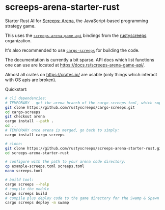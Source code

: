 # screeps-arena-starter-rust

Starter Rust AI for [Screeps: Arena][screeps-arena], the JavaScript-based programming
strategy game.

This uses the [`screeps-arena-game-api`] bindings from the [rustyscreeps] organization.

It's also recommended to use [`cargo-screeps`] for building the code.

The documentation is currently a bit sparse. API docs which list functions one
can use are located at https://docs.rs/screeps-arena-game-api/.

Almost all crates on https://crates.io/ are usable (only things which interact with OS
apis are broken).

Quickstart:

```sh
# cli dependencies:
# TEMPORARY - get the arena branch of the cargo-screeps tool, which supports arena
git clone https://github.com/rustyscreeps/cargo-screeps.git
cd cargo-screeps
git checkout arena
cargo install --path .
cd ..
# TEMPORARY once arena is merged, go back to simply:
cargo install cargo-screeps

# clone:
git clone https://github.com/rustyscreeps/screeps-arena-starter-rust.git
cd screeps-arena-starter-rust

# configure with the path to your arena code directory:
cp example-screeps.toml screeps.toml
nano screeps.toml

# build tool:
cargo screeps --help
# compile the module
cargo screeps build
# compile plus deploy code to the game directory for the Swamp & Spawn arena
cargo screeps deploy -m swamp
```

[screeps-arena]: https://store.steampowered.com/app/1137320/Screeps_Arena/
[`cargo-screeps`]: https://github.com/rustyscreeps/cargo-screeps/
[`screeps-arena-game-api`]: https://github.com/rustyscreeps/screeps-arena-game-api/
[rustyscreeps]: https://github.com/rustyscreeps/
